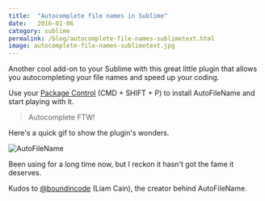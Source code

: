 ```yaml
---
title:  "Autocomplete file names in Sublime"
date:   2016-01-06
category: sublime
permalink: /blog/autocomplete-file-names-sublimetext.html
image: autocomplete-file-names-sublimetext.jpg
---
```

Another cool add-on to your Sublime with this great little plugin that allows you autocompleting your file names and speed up your coding. 

Use your [Package Control](https://packagecontrol.io/) (CMD + SHIFT + P) to install AutoFileName and start playing with it.

> Autocomplete FTW!

Here's a quick gif to show the plugin's wonders.

![AutoFileName](http://flopreynat.com/img/autofilename.gif "AutoFileName")

Been using for a long time now, but I reckon it hasn't got the fame it deserves.

Kudos to [@boundincode](https://twitter.com/boundincode) (Liam Cain), the creator behind AutoFileName.